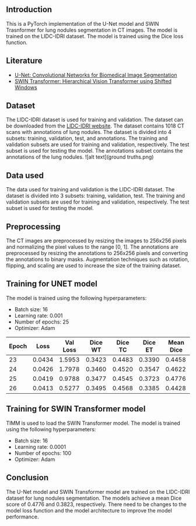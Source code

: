 ## Introduction
This is a PyTorch implementation of the U-Net model and SWIN Trasnformer for lung nodules segmentation in CT images. The model is trained on the LIDC-IDRI dataset.  The model is trained using the Dice loss function. 

## Literature
- [U-Net: Convolutional Networks for Biomedical Image Segmentation](https://arxiv.org/abs/1505.04597) 
- [SWIN Transformer: Hierarchical Vision Transformer using Shifted Windows](https://arxiv.org/abs/2103.14030)

## Dataset
The LIDC-IDRI dataset is used for training and validation. The dataset can be downloaded from the [LIDC-IDRI website](https://wiki.cancerimagingarchive.net/display/Public/LIDC-IDRI). The dataset contains 1018 CT scans with annotations of lung nodules. The dataset is divided into 4 subsets: training, validation, test, and annotations. The training and validation subsets are used for training and validation, respectively. The test subset is used for testing the model. The annotations subset contains the annotations of the lung nodules.
![alt text](ground truths.png)
## Data used
The data used for training and validation is the LIDC-IDRI dataset. The dataset is divided into 3 subsets: training, validation, test. The training and validation subsets are used for training and validation, respectively. The test subset is used for testing the model. 

## Preprocessing
The CT images are preprocessed by resizing the images to 256x256 pixels and normalizing the pixel values to the range [0, 1]. The annotations are preprocessed by resizing the annotations to 256x256 pixels and converting the annotations to binary masks. Augmentation techniques such as rotation, flipping, and scaling are used to increase the size of the training dataset.

## Training for UNET model

The model is trained using the following hyperparameters:
- Batch size: 16
- Learning rate: 0.001
- Number of epochs: 25
- Optimizer: Adam


| Epoch | Loss   | Val Loss  | Dice WT  | Dice TC  | Dice ET | Mean Dice |
|-------|--------|----------|----------|----------|----------|------------|
| 23    | 0.0434 | 1.5953   | 0.3423   | 0.4483   | 0.3390   | 0.4458     |
| 24    | 0.0426 | 1.7978   | 0.3460   | 0.4520   | 0.3547   | 0.4622     |
| 25    | 0.0419 | 0.9788   | 0.3477   | 0.4545   | 0.3723   | 0.4776     |
| 26    | 0.0413 | 0.5277   | 0.3495   | 0.4568   | 0.3385   | 0.4428     |

## Training for SWIN Transformer model
TIMM is used to load the SWIN Transformer model. The model is trained using the following hyperparameters:
- Batch size: 16
- Learning rate: 0.0001
- Number of epochs: 100
- Optimizer: Adam

## Conclusion
The U-Net model and SWIN Transformer model are trained on the LIDC-IDRI dataset for lung nodules segmentation. The models achieve a mean Dice score of 0.4776 and 0.3823, respectively. 
There need to be changes to the model loss function and the model architecture to improve the model performance.